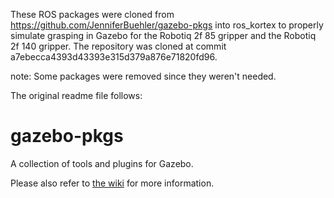 These ROS packages were cloned from https://github.com/JenniferBuehler/gazebo-pkgs into ros_kortex to properly simulate grasping in Gazebo for the Robotiq 2f 85 gripper and the Robotiq 2f 140 gripper.
The repository was cloned at commit a7ebecca4393d43393e315d379a876e71820fd96.

note: Some packages were removed since they weren't needed.

The original readme file follows:

# gazebo-pkgs

A collection of tools and plugins for Gazebo.

Please also refer to [the wiki](https://github.com/JenniferBuehler/gazebo-pkgs/wiki) for more information.
